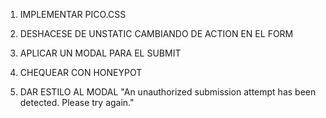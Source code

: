 1. IMPLEMENTAR PICO.CSS

2. DESHACESE DE UNSTATIC CAMBIANDO DE ACTION EN EL FORM

3. APLICAR UN MODAL PARA EL SUBMIT

4. CHEQUEAR CON HONEYPOT

5. DAR ESTILO AL MODAL
 "An unauthorized submission attempt has been detected. Please try again."
